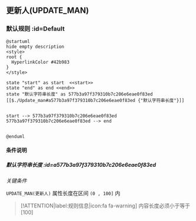## 更新人(UPDATE_MAN) <!-- {docsify-ignore-all} -->

   

### 默认规则 :id=Default

```plantuml
@startuml
hide empty description
<style>
root {
  HyperlinkColor #42b983
}
</style>

state "start" as start  <<start>>
state "end" as end <<end>>
state "默认字符串长度" as 577b3a97f379310b7c206e6eae0f83ed [[$./Update_man#a577b3a97f379310b7c206e6eae0f83ed {"默认字符串长度"}]]


start --> 577b3a97f379310b7c206e6eae0f83ed 
577b3a97f379310b7c206e6eae0f83ed --> end 


@enduml
```

#### 条件说明

##### 默认字符串长度 :id=a577b3a97f379310b7c206e6eae0f83ed


*关键条件*


`UPDATE_MAN(更新人)` 属性长度在区间 `(0 , 100]` 内

> [!ATTENTION|label:规则信息|icon:fa fa-warning]
> 内容长度必须小于等于[100]







